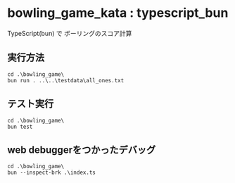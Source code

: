 # bowling_game_kata : typescript_bun

TypeScript(bun) で ボーリングのスコア計算

## 実行方法

```
cd .\bowling_game\
bun run . ..\..\testdata\all_ones.txt
```

## テスト実行

```
cd .\bowling_game\
bun test
```

## web debuggerをつかったデバッグ

```
cd .\bowling_game\
bun --inspect-brk .\index.ts
```
